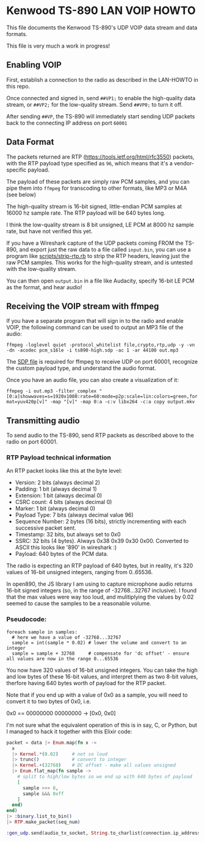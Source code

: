 # Kenwood TS-890 LAN VOIP HOWTO

This file documents the Kenwood TS-890's UDP VOIP data stream and data formats.

This file is very much a work in progress!

## Enabling VOIP

First, establish a connection to the radio as described in the LAN-HOWTO in this repo.

Once connected and signed in, send `##VP1;` to enable the high-quality data stream, or `##VP2;` for the low-quality stream. Send `##VP0;` to turn it off.

After sending `##VP`, the TS-890 will immediately start sending UDP packets back to the connecting IP address on port `60001`

## Data Format

The packets returned are RTP (https://tools.ietf.org/html/rfc3550) packets, with the RTP payload type specified as `96`, which means that it's a vendor-specific payload.

The payload of these packets are simply raw PCM samples, and you can pipe them into `ffmpeg` for transcoding to other formats, like MP3 or M4A (see below)

The high-quality stream is 16-bit signed, little-endian PCM samples at 16000 hz sample rate. The RTP payload will be 640 bytes long.

I think the low-quality stream is 8 bit unsigned, LE PCM at 8000 hz sample rate, but have not verified this yet. 

If you have a Wireshark capture of the UDP packets coming FROM the TS-890, and export just the raw data to a file called `input.bin`,
you can use a program like [scripts/strip-rtp.rb](scripts/strip-rtp.rb) to strip the RTP headers, leaving just the raw PCM samples. This works for the high-quality stream, and
is untested with the low-quality stream.

You can then open `output.bin` in a file like Audacity, specify 16-bit LE PCM as the format, and hear audio!

## Receiving the VOIP stream with ffmpeg

If you have a separate program that will sign in to the radio and enable VOIP, the following command can be used to output an MP3 file of the audio:

`ffmpeg -loglevel quiet -protocol_whitelist file,crypto,rtp,udp -y -vn -dn -acodec pcm_s16le -i ts890-high.sdp -ac 1 -ar 44100 out.mp3`

The [SDP file](sdp/ts890-high.sdp) is required for ffmpeg to receive UDP on port 60001, recognize the custom payload type, and understand the audio format.

Once you have an audio file, you can also create a visualization of it:

`ffmpeg -i out.mp3 -filter_complex "[0:a]showwaves=s=1920x1080:rate=60:mode=p2p:scale=lin:colors=green,format=yuv420p[v]" -map "[v]" -map 0:a -c:v libx264 -c:a copy output.mkv`

## Transmitting audio

To send audio to the TS-890, send RTP packets as described above to the radio on port 60001.

### RTP Payload technical information

An RTP packet looks like this at the byte level:

* Version: 2 bits (always decimal 2)
* Padding: 1 bit (always decimal 1)
* Extension: 1 bit (always decimal 0)
* CSRC count: 4 bits (always decimal 0)
* Marker: 1 bit (always decimal 0)
* Payload Type: 7 bits (always decimal value 96)
* Sequence Number: 2 bytes (16 bits), strictly incrementing with each successive packet sent.
* Timestamp: 32 bits, but always set to 0x0
* SSRC: 32 bits (4 bytes). Always 0x38 0x39 0x30 0x00. Converted to ASCII this looks like '890' in wireshark :)
* Payload: 640 bytes of the PCM data.

The radio is expecting an RTP payload of 640 bytes, but in reality, it's 320 values of 16-bit unsigned integers, ranging from 0..65536.

In open890, the JS library I am using to capture microphone audio returns 16-bit signed integers (so, in the range of -32768...32767 inclusive).
I found that the max values were way too loud, and mulitiplying the values by 0.02 seemed to cause the samples to be a reasonable volume.

### Pseudocode:

```
foreach sample in samples:
  # here we have a value of -32768...32767
  sample = int(sample * 0.02) # lower the volume and convert to an integer
  sample = sample + 32768     # compensate for 'dc offset' - ensure all values are now in the range 0...65536
```

You now have 320 values of 16-bit unsigned integers. You can take the high and low bytes of these 16-bit values,
and interpret them as two 8-bit values, therfore having 640 bytes worth of payload for the RTP packet.

Note that if you end up with a value of 0x0 as a sample, you will need to convert it to two bytes of 0x0, i.e.

0x0 == 00000000 00000000 -> [0x0, 0x0]

I'm not sure what the equivalent operation of this is in say, C, or Python, but I managed to hack it together with this Elixir code:

```elixir
packet = data |> Enum.map(fn x ->
  x
  |> Kernel.*(0.02)     # not so loud
  |> trunc()            # convert to integer
  |> Kernel.+(32768)    # DC offset - make all values unsigned
  |> Enum.flat_map(fn sample ->
    # split to high/low bytes so we end up with 640 bytes of payload
    [
      sample >>> 8,
      sample &&& 0xff
    ]
  end)
end)
|> :binary.list_to_bin()
|> RTP.make_packet(seq_num)

:gen_udp.send(audio_tx_socket, String.to_charlist(connection.ip_address), @audio_tx_socket_dst_port, packet)
```

